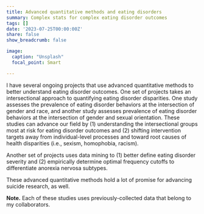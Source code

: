 ```yaml
---
title: Advanced quantitative methods and eating disorders
summary: Complex stats for complex eating disorder outcomes
tags: []
date: '2023-07-25T00:00:00Z'
share: false
show_breadcrumb: false

image:
  caption: "Unsplash"
  focal_point: Smart

---
```

I have several ongoing projects that use advanced quantitative methods to better understand eating disorder outcomes. One set of projects takes an intersectional approach to quantifying eating disorder disparities. One study assesses the prevalence of eating disorder behaviors at the intersection of gender and race, and another study assesses prevalence of eating disorder behaviors at the intersection of gender and sexual orientation. These studies can advance our field by (1) understanding the intersectional groups most at risk for eating disorder outcomes and (2) shifting intervention targets away from individual-level processes and toward root causes of health disparities (i.e., sexism, homophobia, racism).

Another set of projects uses data mining to (1) better define eating disorder severity and (2) empirically determine optimal frequency cutoffs to differentiate anorexia nervosa subtypes.

These advanced quantitative methods hold a lot of promise for advancing suicide research, as well.

**Note.** Each of these studies uses previously-collected data that belong to my collaborators.